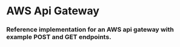 # AWS Api Gateway
### Reference implementation for an AWS api gateway with example POST and GET endpoints.
